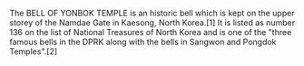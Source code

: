 The BELL OF YONBOK TEMPLE is an historic bell which is kept on the upper storey of the Namdae Gate in Kaesong, North Korea.[1] It is listed as number 136 on the list of National Treasures of North Korea and is one of the "three famous bells in the DPRK along with the bells in Sangwon and Pongdok Temples".[2]
